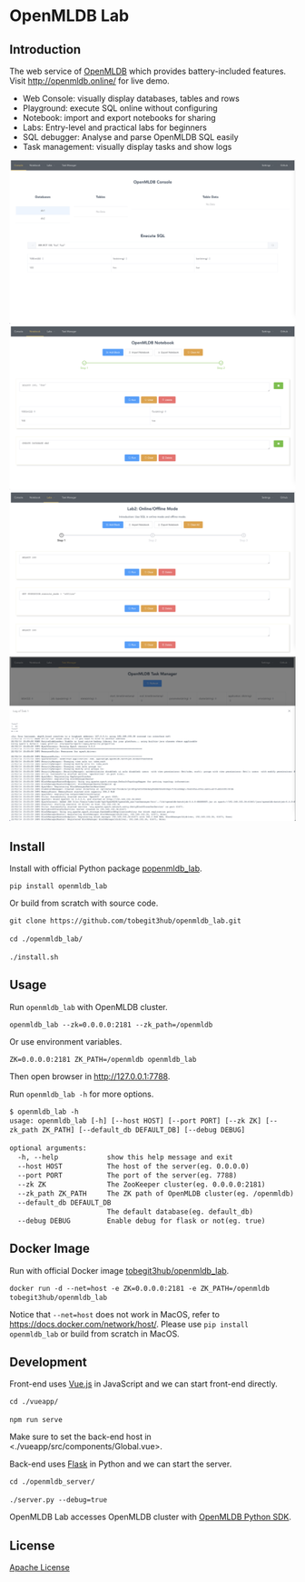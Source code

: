 # OpenMLDB Lab

## Introduction

The web service of [OpenMLDB](https://github.com/4paradigm/openmldb) which provides battery-included features. Visit <http://openmldb.online/> for live demo.

* Web Console: visually display databases, tables and rows
* Playground: execute SQL online without configuring
* Notebook: import and export notebooks for sharing
* Labs: Entry-level and practical labs for beginners
* SQL debugger: Analyse and parse OpenMLDB SQL easily
* Task management: visually display tasks and show logs

![](./images/console_page.png)
![](./images/notebook_page.png)
![](./images/labs_page.png)
![](./images/taskmanager_page.png)

## Install

Install with official Python package [popenmldb_lab](https://pypi.org/project/openmldb-lab/).

```
pip install openmldb_lab
```

Or build from scratch with source code.

```
git clone https://github.com/tobegit3hub/openmldb_lab.git

cd ./openmldb_lab/

./install.sh
```

## Usage

Run `openmldb_lab` with OpenMLDB cluster.

```
openmldb_lab --zk=0.0.0.0:2181 --zk_path=/openmldb
```

Or use environment variables.

```
ZK=0.0.0.0:2181 ZK_PATH=/openmldb openmldb_lab
```

Then open browser in <http://127.0.0.1:7788>.

Run `openmldb_lab -h` for more options.

```
$ openmldb_lab -h
usage: openmldb_lab [-h] [--host HOST] [--port PORT] [--zk ZK] [--zk_path ZK_PATH] [--default_db DEFAULT_DB] [--debug DEBUG]

optional arguments:
  -h, --help            show this help message and exit
  --host HOST           The host of the server(eg. 0.0.0.0)
  --port PORT           The port of the server(eg. 7788)
  --zk ZK               The ZooKeeper cluster(eg. 0.0.0.0:2181)
  --zk_path ZK_PATH     The ZK path of OpenMLDB cluster(eg. /openmldb)
  --default_db DEFAULT_DB
                        The default database(eg. default_db)
  --debug DEBUG         Enable debug for flask or not(eg. true)
```

## Docker Image

Run with official Docker image [tobegit3hub/openmldb_lab](https://hub.docker.com/r/tobegit3hub/openmldb_lab).

```
docker run -d --net=host -e ZK=0.0.0.0:2181 -e ZK_PATH=/openmldb tobegit3hub/openmldb_lab
```

Notice that `--net=host` does not work in MacOS, refer to <https://docs.docker.com/network/host/>. Please use `pip install openmldb_lab` or build from scratch in MacOS.

## Development

Front-end uses [Vue.js](https://vuejs.org/) in JavaScript and we can start front-end directly.

```
cd ./vueapp/

npm run serve
```

Make sure to set the back-end host in <./vueapp/src/components/Global.vue>.

Back-end uses [Flask](https://flask.palletsprojects.com/) in Python and we can start the server.

```
cd ./openmldb_server/

./server.py --debug=true
```

OpenMLDB Lab accesses OpenMLDB cluster with [OpenMLDB Python SDK](https://pypi.org/project/openmldb/).

## License

[Apache License](./LICENSE)
